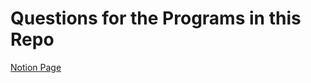 # Questions for the Programs in this Repo
[Notion Page](https://www.notion.so/your-notion-page-link)
